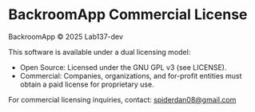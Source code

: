 # BackroomApp Commercial License

BackroomApp © 2025 Lab137-dev

This software is available under a dual licensing model:

- Open Source: Licensed under the GNU GPL v3 (see LICENSE).
- Commercial: Companies, organizations, and for-profit entities must obtain a paid license for proprietary use.

For commercial licensing inquiries, contact: spiderdan08@gmail.com
